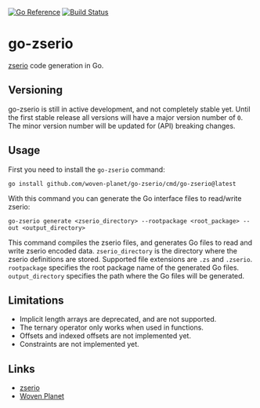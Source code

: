 [![Go Reference](https://pkg.go.dev/badge/github.com/woven-planet/go-zserio.svg)](https://pkg.go.dev/github.com/woven-planet/go-zserio)
[![Build Status](https://github.com/woven-planet/go-zserio/actions/workflows/test.yaml/badge.svg)](https://github.com/woven-planet/go-zserio/actions/workflows/test.yaml)

# go-zserio

[zserio](https://github.com/ndsev/zserio) code generation in Go.

## Versioning

go-zserio is still in active development, and not completely stable yet. Until
the first stable release all versions will have a major version number of `0`.
The minor version number will be updated for (API) breaking changes.

## Usage

First you need to install the `go-zserio` command:

```shell
go install github.com/woven-planet/go-zserio/cmd/go-zserio@latest
```

With this command you can generate the Go interface files to read/write zserio:

```shell
go-zserio generate <zserio_directory> --rootpackage <root_package> --out <output_directory>
```

This command compiles the zserio files, and generates Go files to read and write
zserio encoded data. `zserio_directory` is the directory where the zserio
definitions are stored. Supported file extensions are `.zs` and `.zserio`.
`rootpackage` specifies the root package name of the generated Go files.
`output_directory` specifies the path where the Go files will be generated.

## Limitations

- Implicit length arrays are deprecated, and are not supported.
- The ternary operator only works when used in functions.
- Offsets and indexed offsets are not implemented yet.
- Constraints are not implemented yet.

## Links

- [zserio](https://github.com/ndsev/zserio)
- [Woven Planet](https://www.woven-planet.global/en)
